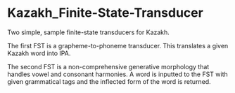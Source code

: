 # Kazakh_Finite-State-Transducer

Two simple, sample finite-state transducers for Kazakh.

The first FST is a grapheme-to-phoneme transducer. This translates a given Kazakh word into IPA.

The second FST is a non-comprehensive generative morphology that handles vowel and consonant harmonies. 
A word is inputted to the FST with given grammatical tags and the inflected form of the word is returned.

